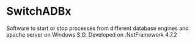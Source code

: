# SwitchADBx
Software to start or stop processes from different database engines and apache server on Windows S.O.
Developed on .NetFramework 4.7.2

